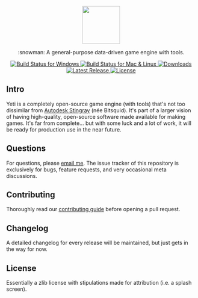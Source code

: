 <p align="center">
  <img width="100" src="https://cloud.githubusercontent.com/assets/429050/13200272/82148de0-d7f5-11e5-9781-7e77c0f2597f.png">
</p>

<p align="center">
  :snowman: A general-purpose data-driven game engine with tools.
</p>

<p align="center">
  <a href="https://ci.appveyor.com/project/origamicomet/yeti/branch/master">
    <img alt="Build Status for Windows" src="https://img.shields.io/appveyor/ci/origamicomet/yeti.svg">
  </a>

  <a href="https://travis-ci.org/origamicomet/yeti">
    <img alt="Build Status for Mac & Linux" src="https://img.shields.io/travis/origamicomet/yeti/master.svg?label=build">
  </a>

  <a href="https://github.com/origamicomet/yeti/releases">
    <img alt="Downloads" src="https://img.shields.io/github/downloads/origamicomet/yeti/total.svg">
  </a>

  <br>

  <a href="https://github.com/origamicomet/yeti/releases">
    <img alt="Latest Release" src="https://img.shields.io/github/release/origamicomet/yeti.svg">
  </a>

  <a href="https://github.com/origamicomet/yeti/blob/master/LICENSE">
    <img alt="License" src="https://img.shields.io/badge/license-attribution--based-blue.svg">
  </a>
</p>

## Intro

Yeti is a completely open-source game engine (with tools) that's not too dissimilar from [Autodesk Stingray](http://www.autodesk.com/products/stingray/overview) (née Bitsquid). It's part of a larger vision of having high-quality, open-source software made available for making games. It's far from complete... but with some luck and a lot of work, it will be ready for production use in the near future.

## Questions

For questions, please [email me](mailto:mike@origamicomet.com). The issue tracker of this repository is exclusively for bugs, feature requests, and very occasional meta discussions.

## Contributing

Thoroughly read our [contributing guide](https://github.com/origamicomet/yeti/blob/master/CONTRIBUTING) before opening a pull request.

## Changelog

A detailed changelog for every release will be maintained, but just gets in the way for now.

## License

Essentially a zlib license with stipulations made for attribution (i.e. a splash screen).
